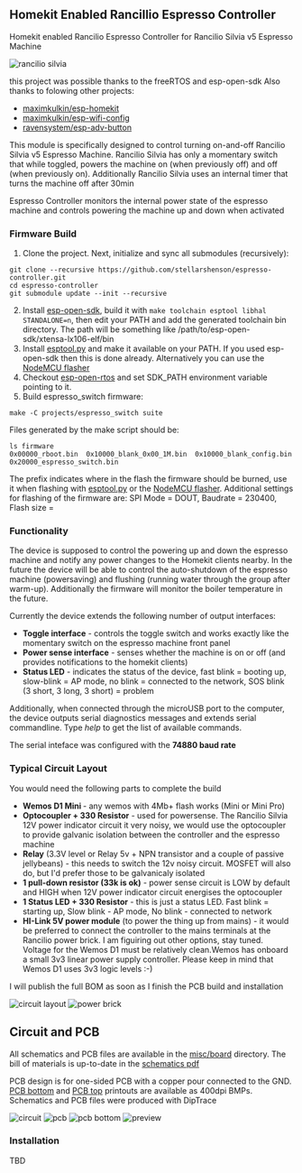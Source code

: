 ## Homekit Enabled Rancillio Espresso Controller ##
Homekit enabled Rancilio Espresso Controller for Rancilio Silvia v5 Espresso Machine

![rancilio silvia](https://github.com/stellarshenson/espresso-controller/blob/master/projects/espresso_switch/misc/rancilio-silvia-mine.jpeg)

this project was possible thanks to the freeRTOS and esp-open-sdk
Also thanks to folowing other projects:
* [maximkulkin/esp-homekit](https://github.com/maximkulkin/esp-homekit.git)
* [maximkulkin/esp-wifi-config](https://github.com/maximkulkin/esp-wifi-config)
* [ravensystem/esp-adv-button](https://github.com/RavenSystem/esp-adv-button.git)

This module is specifically designed to control turning on-and-off Rancilio Silvia v5 Espresso Machine.
Rancilio Silvia has only a momentary switch that while toggled, powers the machine on (when previously off) and off (when previously on).
Additionally Rancilio Silvia uses an internal timer that turns the machine off after 30min

Espresso Controller monitors the internal power state of the espresso machine and controls powering the machine up and down when activated

### Firmware Build ###
1. Clone the project. Next, initialize and sync all submodules (recursively):
```shell
git clone --recursive https://github.com/stellarshenson/espresso-controller.git
cd espresso-controller
git submodule update --init --recursive
```
2. Install [esp-open-sdk](https://github.com/pfalcon/esp-open-sdk), build it with `make toolchain esptool libhal STANDALONE=n`, then edit your PATH and add the generated toolchain bin directory. The path will be something like /path/to/esp-open-sdk/xtensa-lx106-elf/bin
3. Install [esptool.py](https://github.com/themadinventor/esptool) and make it available on your PATH. If you used esp-open-sdk then this is done already. Alternatively you can use the [NodeMCU flasher](https://github.com/nodemcu/nodemcu-flasher/tree/master/Win64/Release)
4. Checkout [esp-open-rtos](https://github.com/SuperHouse/esp-open-rtos) and set SDK_PATH environment variable pointing to it.
5. Build espresso_switch firmware:
```shell
make -C projects/espresso_switch suite
```
Files generated by the make script should be:
```shell
ls firmware
0x00000_rboot.bin  0x10000_blank_0x00_1M.bin  0x10000_blank_config.bin  0x20000_espresso_switch.bin
```
The prefix indicates where in the flash the firmware should be burned, use it when flashing with [esptool.py](https://github.com/themadinventor/esptool) or the [NodeMCU flasher](https://github.com/nodemcu/nodemcu-flasher/tree/master/Win64/Release). Additional settings for flashing of the firmware are: SPI Mode = DOUT, Baudrate = 230400, Flash size = <flash size of your Wemos unit in Mbyte>


### Functionality ###
The device is supposed to control the powering up and down the espresso machine and notify any power changes to the Homekit clients nearby. In the future the device will be able to control the auto-shutdown of the espresso machine (powersaving) and flushing (running water through the group after warm-up). Additionally the firmware will monitor the boiler temperature in the future.

Currently the device extends the following number of output interfaces:
* __Toggle interface__ - controls the toggle switch and works exactly like the momentary switch on the espresso machine front panel
* __Power sense interface__ - senses whether the machine is on or off (and provides notifications to the homekit clients)
* __Status LED__ - indicates the status of the device, fast blink = booting up, slow-blink = AP mode, no blink = connected to the network, SOS blink (3 short, 3 long, 3 short) = problem

Additionally, when connected through the microUSB port to the computer, the device outputs serial diagnostics messages and extends serial commandline. Type *help* to get the list of available commands.

The serial inteface was configured with the __74880 baud rate__

### Typical Circuit Layout ###
You would need the following parts to complete the build
* __Wemos D1 Mini <any>__ - any wemos with 4Mb+ flash works (Mini or Mini Pro)
* __Optocoupler + 330 Resistor__ - used for powersense. The Rancilio Silvia 12V power indicator circuit it very noisy, we would use the optocoupler to provide galvanic isolation between the controller and the espresso machine
* __Relay__ (3.3V level or Relay 5v + NPN transistor and a couple of passive jellybeans) - this needs to switch the 12v noisy circuit. MOSFET will also do, but I'd prefer those to be galvanicaly isolated
* __1 pull-down resistor (33k is ok)__ - power sense circuit is LOW by default and HIGH when 12V power indicator circuit energises the optocoupler
* __1 Status LED + 330 Resistor__ - this is just a status LED. Fast blink = starting up, Slow blink - AP mode, No blink - connected to network 
* __HI-Link 5V power module__ (to power the thing up from mains) - it would be preferred to connect the controller to the mains terminals at the Rancilio power brick. I am figuiring out other options, stay tuned. Voltage for the Wemos D1 must be relatively clean.Wemos has onboard a small 3v3 linear power supply controller. Please keep in mind that Wemos D1 uses 3v3 logic levels :-)

I will publish the full BOM as soon as I finish the PCB build and installation

![circuit layout](https://github.com/stellarshenson/espresso-controller/blob/master/projects/espresso_switch/misc/espresso_switch_bb.png)
![power brick](https://github.com/stellarshenson/espresso-controller/blob/master/projects/espresso_switch/misc/rancilio-brain-annotated.png)

## Circuit and PCB ##
All schematics and PCB files are available in the [misc/board](https://github.com/stellarshenson/espresso-controller/blob/master/projects/espresso_switch/misc/board) directory. The bill of materials is up-to-date in the [schematics pdf](https://github.com/stellarshenson/espresso-controller/blob/master/projects/espresso_switch/misc/board/espresso_switch_schematics.pdf)

PCB design is for one-sided PCB with a copper pour connected to the GND. [PCB bottom](https://github.com/stellarshenson/espresso-controller/blob/master/projects/espresso_switch/misc/board/espresso_switch_pcb_slim_bottom.pdf) and [PCB top](https://github.com/stellarshenson/espresso-controller/blob/master/projects/espresso_switch/misc/espresso_switch_pcb_slim_top.pdf) printouts are available as 400dpi BMPs. Schematics and PCB files were produced with DipTrace

![circuit](https://github.com/stellarshenson/espresso-controller/blob/master/projects/espresso_switch/misc/board/espresso_switch_schematics.jpg)
![pcb](https://github.com/stellarshenson/espresso-controller/blob/master/projects/espresso_switch/misc/board/espresso_switch_pcb_slim_400dpi.bmp)
![pcb bottom](https://github.com/stellarshenson/espresso-controller/blob/master/projects/espresso_switch/misc/board/espresso_switch_pcb_slim_bottom_400dpi.bmp)
![preview](https://github.com/stellarshenson/espresso-controller/blob/master/projects/espresso_switch/misc/board/espresso_switch_pcb_slim_preview.png)

### Installation ###
TBD
